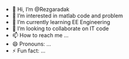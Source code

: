 - 👋 Hi, I’m @Rezgaradak
- 👀 I’m interested in matlab code and problem 
- 🌱 I’m currently learning EE Engineering
- 💞️ I’m looking to collaborate on IT code
- 📫 How to reach me ...
- 😄 Pronouns: ...
- ⚡ Fun fact: ...

<!---
Rezgaradak/Rezgaradak is a ✨ special ✨ repository because its `README.md` (this file) appears on your GitHub profile.
You can click the Preview link to take a look at your changes.
--->
